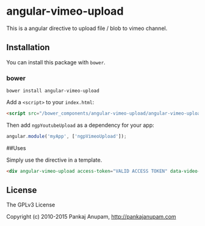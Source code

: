 # angular-vimeo-upload
This is a angular directive to upload file / blob to vimeo channel.

## Installation

You can install this package with `bower`.

### bower

```shell
bower install angular-vimeo-upload
```

Add a `<script>` to your `index.html`:

```html
<script src="/bower_components/angular-vimeo-upload/angular-vimeo-upload.js"></script>
```

Then add `ngpYoutubeUpload` as a dependency for your app:

```javascript
angular.module('myApp', ['ngpVimeoUpload']);
```

##Uses

Simply use the directive in a template. 
```html
<div angular-vimeo-upload access-token="VALID ACCESS TOKEN" data-video-title="{{name}}" data-video-desc="{{desc}}" ></div>
```

## License

The GPLv3 License

Copyright (c) 2010-2015 Pankaj Anupam, http://pankajanupam.com